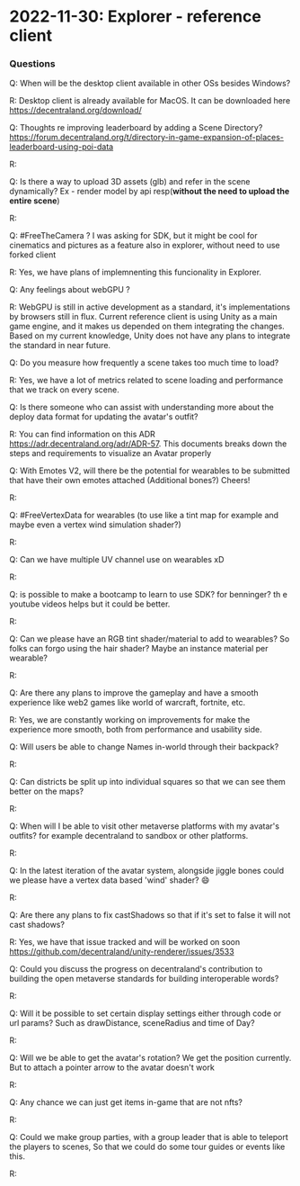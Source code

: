 # 2022-11-30: Explorer - reference client


### Questions

Q: When will be the desktop client available in other OSs besides Windows?

R: Desktop client is already available for MacOS. It can be downloaded here https://decentraland.org/download/


Q: Thoughts re improving leaderboard by adding a Scene Directory? https://forum.decentraland.org/t/directory-in-game-expansion-of-places-leaderboard-using-poi-data

R:


Q: Is there a way to upload 3D assets (glb) and refer in the scene dynamically? Ex - render model by api resp(<b>without the need to upload the entire scene</b>)

R:


Q: #FreeTheCamera ? I was asking for SDK, but it might be cool for cinematics and pictures as a feature also in explorer, without need to use  forked client

R: Yes, we have plans of implemnenting this funcionality in Explorer.


Q: Any feelings about webGPU ?

R: WebGPU is still in active development as a standard, it's implementations by browsers still in flux. 
Current reference client is using Unity as a main game engine, and it makes us depended on them integrating the changes. 
Based on my current knowledge, Unity does not have any plans to integrate the standard in near future.


Q: Do you measure how frequently a scene takes too much time to load?

R: Yes, we have a lot of metrics related to scene loading and performance that we track on every scene.


Q: Is there someone who can assist with understanding more about the deploy data format for updating the avatar's outfit?

R: You can find information on this ADR https://adr.decentraland.org/adr/ADR-57. This documents breaks down the steps and requirements to visualize an Avatar properly


Q: With Emotes V2, will there be the potential for wearables to be submitted that have their own emotes attached (Additional bones?) Cheers!

R: 


Q: #FreeVertexData for wearables (to use like a tint map for example and maybe even a vertex wind simulation shader?)

R: 

Q: Can we have multiple UV channel use on wearables xD

R:

Q: is possible to make a bootcamp to learn to use SDK? for benninger? th e youtube videos helps but it could be better.

R:

Q: Can we please have an RGB tint shader/material to add to wearables? So folks can forgo using the hair shader? Maybe an instance material per wearable?

R:

Q: Are there any plans to improve the gameplay and have a smooth experience like web2 games like world of warcraft, fortnite, etc.

R: Yes, we are constantly working on improvements for make the experience more smooth, both from performance and usability side.

Q: Will users be able to change Names in-world through their backpack?

R:

Q: Can districts be split up into individual squares so that we can see them better on the maps?

R:

Q: When will I be able to visit other metaverse platforms with my avatar's outfits? for example decentraland to sandbox or other platforms.

R:

Q: In the latest iteration of the avatar system, alongside jiggle bones could we please have a vertex data based 'wind' shader? 😄

R:

Q: Are there any plans to fix castShadows so that if it's set to false it will not cast shadows?

R: Yes, we have that issue tracked and will be worked on soon https://github.com/decentraland/unity-renderer/issues/3533 

Q: Could you discuss the progress on decentraland's contribution to building the open metaverse standards for building interoperable words?

R:

Q: Will it be possible to set certain display settings either through code or url params? Such as drawDistance, sceneRadius and time of Day?

R:

Q: Will we be able to get the avatar's rotation? We get the position currently. But to attach a pointer arrow to the avatar doesn't work

R:

Q: Any chance we can just get items in-game that are not nfts?

R:

Q: Could we make group parties, with a group leader that is able to teleport the players to scenes, So that we could do some tour guides or events like this.

R:
